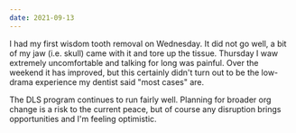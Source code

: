 ```yaml
---
date: 2021-09-13
---
```


I had my first wisdom tooth removal on Wednesday. It did not go well, a bit of my jaw (i.e. skull) came with it and tore up the tissue. Thursday I waw extremely uncomfortable and talking for long was painful. Over the weekend it has improved, but this certainly didn't turn out to be the low-drama experience my dentist said "most cases" are.

The DLS program continues to run fairly well. Planning for broader org change is a risk to the current peace, but of course any disruption brings opportunities and I'm feeling optimistic.
